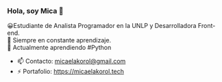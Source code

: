 ### Hola, soy Mica  👋

😀Estudiante de Analista Programador en la UNLP y Desarrolladora Front-end. <br>
💛 Siempre en constante aprendizaje.  <br>
📔 Actualmente aprendiendo #Python

- 📫 Contacto: micaelakorol@gmail.com
- ⚡ Portafolio: https://micaelakorol.tech

